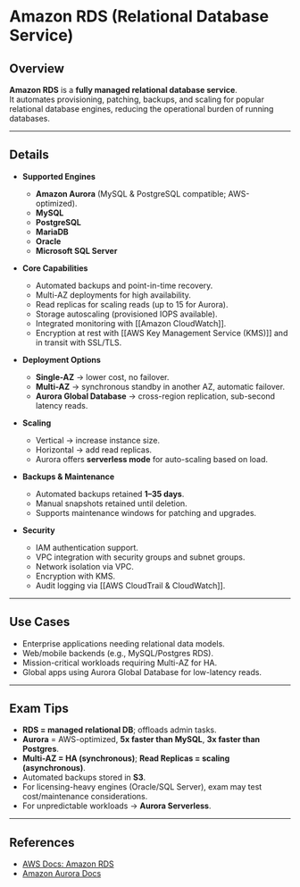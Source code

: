 # **Amazon RDS (Relational Database Service)**

## **Overview**
**Amazon RDS** is a **fully managed relational database service**.  
It automates provisioning, patching, backups, and scaling for popular relational database engines, reducing the operational burden of running databases.

---

## **Details**
- **Supported Engines**
	- **Amazon Aurora** (MySQL & PostgreSQL compatible; AWS-optimized).
	- **MySQL**
	- **PostgreSQL**
	- **MariaDB**
	- **Oracle**
	- **Microsoft SQL Server**

- **Core Capabilities**
	- Automated backups and point-in-time recovery.
	- Multi-AZ deployments for high availability.
	- Read replicas for scaling reads (up to 15 for Aurora).
	- Storage autoscaling (provisioned IOPS available).
	- Integrated monitoring with [[Amazon CloudWatch]].
	- Encryption at rest with [[AWS Key Management Service (KMS)]] and in transit with SSL/TLS.

- **Deployment Options**
	- **Single-AZ** → lower cost, no failover.
	- **Multi-AZ** → synchronous standby in another AZ, automatic failover.
	- **Aurora Global Database** → cross-region replication, sub-second latency reads.

- **Scaling**
	- Vertical → increase instance size.
	- Horizontal → add read replicas.
	- Aurora offers **serverless mode** for auto-scaling based on load.

- **Backups & Maintenance**
	- Automated backups retained **1–35 days**.
	- Manual snapshots retained until deletion.
	- Supports maintenance windows for patching and upgrades.

- **Security**
	- IAM authentication support.
	- VPC integration with security groups and subnet groups.
	- Network isolation via VPC.
	- Encryption with KMS.
	- Audit logging via [[AWS CloudTrail & CloudWatch]].

---

## **Use Cases**
- Enterprise applications needing relational data models.
- Web/mobile backends (e.g., MySQL/Postgres RDS).
- Mission-critical workloads requiring Multi-AZ for HA.
- Global apps using Aurora Global Database for low-latency reads.

---

## **Exam Tips**
- **RDS = managed relational DB**; offloads admin tasks.  
- **Aurora** = AWS-optimized, **5x faster than MySQL**, **3x faster than Postgres**.  
- **Multi-AZ = HA (synchronous)**; **Read Replicas = scaling (asynchronous)**.  
- Automated backups stored in **S3**.  
- For licensing-heavy engines (Oracle/SQL Server), exam may test cost/maintenance considerations.  
- For unpredictable workloads → **Aurora Serverless**.  

---

## **References**
- [AWS Docs: Amazon RDS](https://docs.aws.amazon.com/rds/)  
- [Amazon Aurora Docs](https://docs.aws.amazon.com/aurora/)  